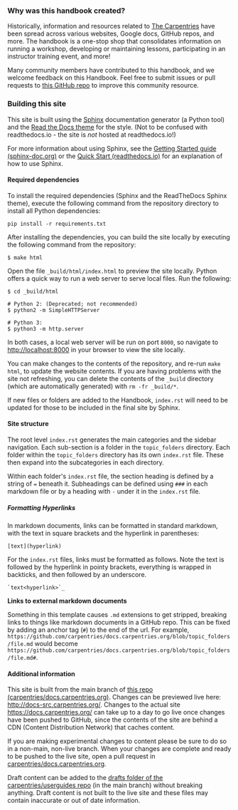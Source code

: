 ### Why was this handbook created?

Historically, information and resources related to [The Carpentries](https://carpentries.org/) have been spread across various websites, Google docs, GitHub repos, and more. The handbook is a one-stop shop that consolidates information on running a workshop, developing or maintaining lessons, participating in an instructor training event, and more! 

Many community members have contributed to this handbook, and we welcome feedback on this Handbook. Feel free to submit issues or pull requests to [this GitHub repo](https://github.com/carpentries/docs.carpentries.org/) to improve this community resource.


### Building this site

This site is built using the [Sphinx](http://www.sphinx-doc.org/en/stable/) documentation generator (a Python tool) and the [Read the Docs theme](https://github.com/rtfd/sphinx_rtd_theme) for the style. (Not to be confused with readthedocs.io - the site is _not_ hosted at readthedocs.io!) 

For more information about using Sphinx, see the [Getting Started guide (sphinx-doc.org)](http://www.sphinx-doc.org/en/stable/usage/quickstart.html) or the [Quick Start (readthedocs.io)](https://docs.readthedocs.io/en/latest/intro/getting-started-with-sphinx.html#quick-start) for an explanation of how to use Sphinx.

#### Required dependencies

To install the required dependencies (Sphinx and the ReadTheDocs Sphinx theme), execute the following command from the repository directory to install all Python dependencies:

```
pip install -r requirements.txt 
```

After installing the dependencies, you can build the site locally by executing the following command from the repository:

```
$ make html
```

Open the file `_build/html/index.html` to preview the site locally. Python offers a quick way to run a web server to serve local files. Run the following:

```
$ cd _build/html

# Python 2: (Deprecated; not recommended)
$ python2 -m SimpleHTTPServer

# Python 3:
$ python3 -m http.server
```

In both cases, a local web server will be run on port `8000`, so navigate to <http://localhost:8000> in your browser to view the site locally.

You can make changes to the contents of the repository, and re-run `make html`, to update the website contents. If you are having problems with the site not refreshing, you can delete the contents of the `_build` directory (which are automatically generated) with `rm -fr _build/*`.

If new files or folders are added to the Handbook, `index.rst` will need to be updated for those to be included in the final site by Sphinx.

#### Site structure

The root level `index.rst` generates the main categories and the sidebar navigation.  Each sub-section is a folder in the `topic_folders` directory. Each folder within the `topic_folders` directory has its own `index.rst` file. These then expand into the subcategories in each directory.

Within each folder's `index.rst` file, the section heading is defined by a string of  `=` beneath it. Subheadings can be defined using `###` in each markdown file or by a heading with `-` under it in the `index.rst` file.

##### Formatting Hyperlinks

In markdown documents, links can be formatted in standard markdown, with the text in square brackets and the hyperlink in parentheses: 

```
[text](hyperlink)
```

For the `index.rst` files, links must be formatted as follows. Note the text is followed by the hyperlink in pointy brackets, everything is wrapped in backticks, and then followed by an underscore.

```
`text<hyperlink>`_

```

**Links to external markdown documents**

Something in this template causes `.md` extensions to get stripped, breaking links to things like markdown documents in a GitHub repo.  This can be fixed by adding an anchor tag (`#`) to the end of the url.  For example, `https://github.com/carpentries/docs.carpentries.org/blob/topic_folders/file.md` would become `https://github.com/carpentries/docs.carpentries.org/blob/topic_folders/file.md#`. 


#### Additional information

This site is built from the main branch of [this repo (carpentries/docs.carpentries.org)](https://github.com/carpentries/docs.carpentries.org/). Changes can be previewed live here: <http://docs-src.carpentries.org/>.  Changes to the actual site <https://docs.carpentries.org/>  can take up to a day to go live once changes have been pushed to GitHub, since the contents of the site are behind a CDN (Content Distribution Network) that caches content.

If you are making experimental changes to content please be sure to do so in a non-main, non-live branch. When your changes are complete and ready to be pushed to the live site, open a pull request in [carpentries/docs.carpentries.org](https://github.com/carpentries/docs.carpentries.org).

Draft content can be added to the [drafts folder of the carpentries/userguides repo](https://github.com/carpentries/usersguides/tree/main/drafts) (in the main branch) without breaking anything. Draft content is not built to the live site and these files may contain inaccurate or out of date information.
